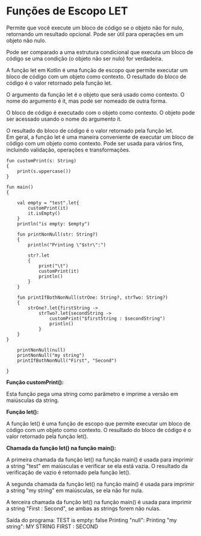# Funções de Escopo LET 

Permite que você execute um bloco de código se o objeto não for nulo, retornando um resultado opcional.
Pode ser útil para operações em um objeto não nulo.

Pode ser comparado a uma estrutura condicional que executa um bloco de código se uma condição
(o objeto não ser nulo) for verdadeira.

A função let em Kotlin é uma função de escopo que permite executar um bloco de código com um objeto como contexto.
O resultado do bloco de código é o valor retornado pela função let.

 O argumento da função let é o objeto que será usado como contexto. O nome do argumento é it, mas pode ser nomeado de 
 outra forma.
 
O bloco de código é executado com o objeto como contexto. O objeto pode ser acessado usando o nome do argumento it. 
    
O resultado do bloco de código é o valor retornado pela função let.<br>Em geral, a função let é uma maneira conveniente 
de executar um bloco de código com um objeto como contexto. Pode ser usada para vários fins, incluindo validação,
operações e transformações.

      
    fun customPrint(s: String)
    {
        print(s.uppercase())
    }
    
    fun main()
    {
        
        val empty = "test".let{
            customPrint(it)
            it.isEmpty()
        }
        println("is empty: $empty")
        
        fun printNonNull(str: String?)
        {
            println("Printing \"$str\":")
            
            str?.let
            {
                print("\t")
                customPrint(it)
                println()
            }
        }
        
        fun printIfBothNonNull(strOne: String?, strTwo: String?)
        {
            strOne?.let{firstString ->
                strTwo?.let{secondString ->
                    customPrint("$firstString : $secondString")
                    println()
                }
        }
    }
        
        printNonNull(null)
        printNonNull("my string")
        printIfBothNonNull("First", "Second")
        
    }

**Função customPrint():**

Esta função pega uma string como parâmetro e imprime a versão em maiúsculas da string.
    
**Função let():**
        
A função let() é uma função de escopo que permite executar um bloco de código com um objeto como contexto.
O resultado do bloco de código é o valor retornado pela função let().
        
**Chamada da função let() na função main():**
        
 A primeira chamada da função let() na função main() é usada para imprimir a string "test" em maiúsculas e 
 verificar se ela está vazia. O resultado da verificação de vazio é retornado pela função let().
        
  A segunda chamada da função let() na função main() é usada para imprimir a string "my string" em maiúsculas, 
  se ela não for nula.
        
 A terceira chamada da função let() na função main() é usada para imprimir a string "First : Second", se ambas 
 as strings forem não nulas.
        
  Saída do programa:
    TEST is empty: false
    Printing "null":
    Printing "my string":
        MY STRING
    FIRST : SECOND



</body>
</html>
